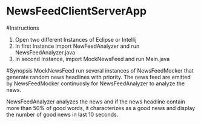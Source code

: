 # NewsFeedClientServerApp

#Instructions

1. Open two different Instances of Eclipse or Intellij
2. In first Instance import NewFeedAnalyzer and run NewsFeedAnalyzer.java
3. In second Instance, import MockNewsFeed and run Main.java

#Synopsis
MockNewsFeed run several instances of NewsFeedMocker that generate random news headlines with priority. The news feed are emitted  by NewsFeedMocker continuosly for NewsFeedAnalyzer to analyze the news.

NewsFeedAnalyzer analyzes the news and if the news headline contain more than 50% of good words, it characterizes as a good news and display the number of good news in last 10 seconds.
